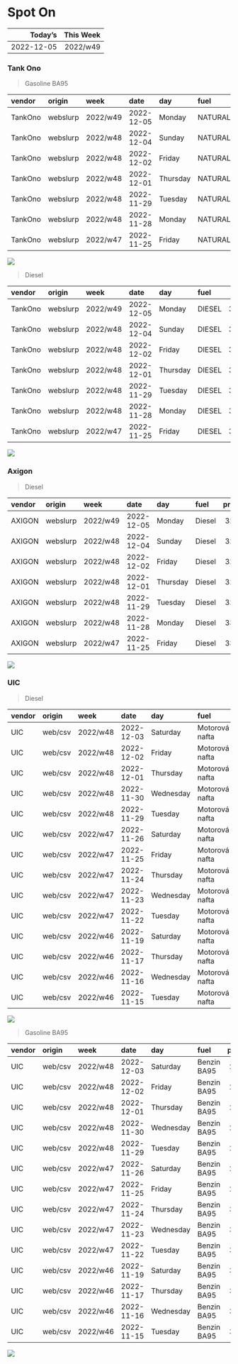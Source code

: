 Spot On
================

|    Today’s | This Week |
|-----------:|----------:|
| 2022-12-05 |  2022/w49 |

### Tank Ono

> Gasoline BA95

| vendor  | origin   | week     | date       | day      | fuel      | price | PriceVAT |
|:--------|:---------|:---------|:-----------|:---------|:----------|------:|---------:|
| TankOno | webslurp | 2022/w49 | 2022-12-05 | Monday   | NATURAL95 | 29.67 |     35.9 |
| TankOno | webslurp | 2022/w48 | 2022-12-04 | Sunday   | NATURAL95 | 29.67 |     35.9 |
| TankOno | webslurp | 2022/w48 | 2022-12-02 | Friday   | NATURAL95 | 29.67 |     35.9 |
| TankOno | webslurp | 2022/w48 | 2022-12-01 | Thursday | NATURAL95 | 29.67 |     35.9 |
| TankOno | webslurp | 2022/w48 | 2022-11-29 | Tuesday  | NATURAL95 | 31.32 |     37.9 |
| TankOno | webslurp | 2022/w48 | 2022-11-28 | Monday   | NATURAL95 | 31.32 |     37.9 |
| TankOno | webslurp | 2022/w47 | 2022-11-25 | Friday   | NATURAL95 | 31.32 |     37.9 |

<img src="SpotOn_files/figure-gfm/tono-ba95-1.png" style="display: block; margin: auto auto auto 0;" />

> Diesel

| vendor  | origin   | week     | date       | day      | fuel   | price | PriceVAT |
|:--------|:---------|:---------|:-----------|:---------|:-------|------:|---------:|
| TankOno | webslurp | 2022/w49 | 2022-12-05 | Monday   | DIESEL | 31.32 |     37.9 |
| TankOno | webslurp | 2022/w48 | 2022-12-04 | Sunday   | DIESEL | 31.32 |     37.9 |
| TankOno | webslurp | 2022/w48 | 2022-12-02 | Friday   | DIESEL | 31.32 |     37.9 |
| TankOno | webslurp | 2022/w48 | 2022-12-01 | Thursday | DIESEL | 31.32 |     37.9 |
| TankOno | webslurp | 2022/w48 | 2022-11-29 | Tuesday  | DIESEL | 32.15 |     38.9 |
| TankOno | webslurp | 2022/w48 | 2022-11-28 | Monday   | DIESEL | 32.15 |     38.9 |
| TankOno | webslurp | 2022/w47 | 2022-11-25 | Friday   | DIESEL | 32.15 |     38.9 |

<img src="SpotOn_files/figure-gfm/tono-diesel-1.png" style="display: block; margin: auto auto auto 0;" />

### Axigon

> Diesel

| vendor | origin   | week     | date       | day      | fuel   | price | PriceVAT |
|:-------|:---------|:---------|:-----------|:---------|:-------|------:|---------:|
| AXIGON | webslurp | 2022/w49 | 2022-12-05 | Monday   | Diesel |  32.6 |     39.5 |
| AXIGON | webslurp | 2022/w48 | 2022-12-04 | Sunday   | Diesel |  32.6 |     39.5 |
| AXIGON | webslurp | 2022/w48 | 2022-12-02 | Friday   | Diesel |  32.6 |     39.5 |
| AXIGON | webslurp | 2022/w48 | 2022-12-01 | Thursday | Diesel |  32.6 |     39.5 |
| AXIGON | webslurp | 2022/w48 | 2022-11-29 | Tuesday  | Diesel |  32.6 |     39.5 |
| AXIGON | webslurp | 2022/w48 | 2022-11-28 | Monday   | Diesel |  33.0 |     40.0 |
| AXIGON | webslurp | 2022/w47 | 2022-11-25 | Friday   | Diesel |  33.0 |     40.0 |

<img src="SpotOn_files/figure-gfm/axigon-diesel-1.png" style="display: block; margin: auto auto auto 0;" />

### UIC

> Diesel

| vendor | origin  | week     | date       | day       | fuel           | price | priceVAT |
|:-------|:--------|:---------|:-----------|:----------|:---------------|------:|---------:|
| UIC    | web/csv | 2022/w48 | 2022-12-03 | Saturday  | Motorová nafta |  30.3 |     36.7 |
| UIC    | web/csv | 2022/w48 | 2022-12-02 | Friday    | Motorová nafta |  30.6 |     37.0 |
| UIC    | web/csv | 2022/w48 | 2022-12-01 | Thursday  | Motorová nafta |  30.7 |     37.1 |
| UIC    | web/csv | 2022/w48 | 2022-11-30 | Wednesday | Motorová nafta |  30.4 |     36.8 |
| UIC    | web/csv | 2022/w48 | 2022-11-29 | Tuesday   | Motorová nafta |  30.5 |     36.9 |
| UIC    | web/csv | 2022/w47 | 2022-11-26 | Saturday  | Motorová nafta |  30.8 |     37.3 |
| UIC    | web/csv | 2022/w47 | 2022-11-25 | Friday    | Motorová nafta |  31.0 |     37.5 |
| UIC    | web/csv | 2022/w47 | 2022-11-24 | Thursday  | Motorová nafta |  31.2 |     37.8 |
| UIC    | web/csv | 2022/w47 | 2022-11-23 | Wednesday | Motorová nafta |  31.4 |     38.0 |
| UIC    | web/csv | 2022/w47 | 2022-11-22 | Tuesday   | Motorová nafta |  31.4 |     38.0 |
| UIC    | web/csv | 2022/w46 | 2022-11-19 | Saturday  | Motorová nafta |  31.4 |     38.0 |
| UIC    | web/csv | 2022/w46 | 2022-11-17 | Thursday  | Motorová nafta |  31.9 |     38.6 |
| UIC    | web/csv | 2022/w46 | 2022-11-16 | Wednesday | Motorová nafta |  32.2 |     39.0 |
| UIC    | web/csv | 2022/w46 | 2022-11-15 | Tuesday   | Motorová nafta |  32.6 |     39.4 |

<img src="SpotOn_files/figure-gfm/uic-diesel-1.png" style="display: block; margin: auto auto auto 0;" />

> Gasoline BA95

| vendor | origin  | week     | date       | day       | fuel        | price | priceVAT |
|:-------|:--------|:---------|:-----------|:----------|:------------|------:|---------:|
| UIC    | web/csv | 2022/w48 | 2022-12-03 | Saturday  | Benzin BA95 |  29.1 |     35.2 |
| UIC    | web/csv | 2022/w48 | 2022-12-02 | Friday    | Benzin BA95 |  29.2 |     35.3 |
| UIC    | web/csv | 2022/w48 | 2022-12-01 | Thursday  | Benzin BA95 |  29.4 |     35.6 |
| UIC    | web/csv | 2022/w48 | 2022-11-30 | Wednesday | Benzin BA95 |  29.0 |     35.1 |
| UIC    | web/csv | 2022/w48 | 2022-11-29 | Tuesday   | Benzin BA95 |  29.2 |     35.3 |
| UIC    | web/csv | 2022/w47 | 2022-11-26 | Saturday  | Benzin BA95 |  29.5 |     35.7 |
| UIC    | web/csv | 2022/w47 | 2022-11-25 | Friday    | Benzin BA95 |  29.8 |     36.1 |
| UIC    | web/csv | 2022/w47 | 2022-11-24 | Thursday  | Benzin BA95 |  30.0 |     36.3 |
| UIC    | web/csv | 2022/w47 | 2022-11-23 | Wednesday | Benzin BA95 |  30.2 |     36.5 |
| UIC    | web/csv | 2022/w47 | 2022-11-22 | Tuesday   | Benzin BA95 |  30.4 |     36.8 |
| UIC    | web/csv | 2022/w46 | 2022-11-19 | Saturday  | Benzin BA95 |  30.3 |     36.7 |
| UIC    | web/csv | 2022/w46 | 2022-11-17 | Thursday  | Benzin BA95 |  30.8 |     37.3 |
| UIC    | web/csv | 2022/w46 | 2022-11-16 | Wednesday | Benzin BA95 |  31.2 |     37.8 |
| UIC    | web/csv | 2022/w46 | 2022-11-15 | Tuesday   | Benzin BA95 |  31.7 |     38.4 |

<img src="SpotOn_files/figure-gfm/uic-ba95-1.png" style="display: block; margin: auto auto auto 0;" />
